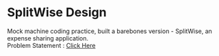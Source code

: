 # SplitWise Design

Mock machine coding practice, built a barebones version - SplitWise, an expense sharing application.
<br>Problem Statement : [Click Here](https://workat.tech/machine-coding/practice/splitwise-problem-0kp2yneec2q2)
